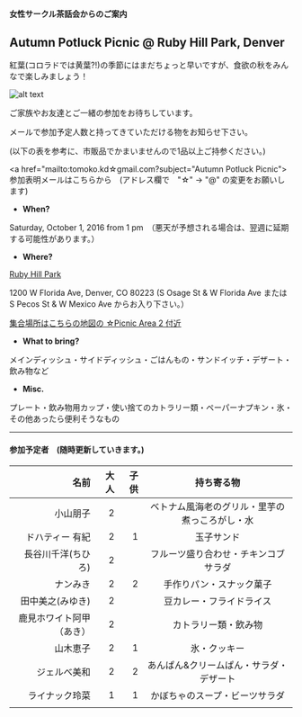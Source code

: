 #### 女性サークル茶話会からのご案内
## Autumn Potluck Picnic @ Ruby Hill Park, Denver
紅葉(コロラドでは黄葉?!)の季節にはまだちょっと早いですが、食欲の秋をみんなで楽しみましょう！

![alt text](http://static1.squarespace.com/static/50940f26e4b05d6afda39c71/t/509aa126e4b0472f6bf1bcdc/1352311079199/20111024__pavillion%7Ep1.jpg?format=750w)

ご家族やお友達とご一緒の参加をお待ちしています。

メールで参加予定人数と持ってきていただける物をお知らせ下さい。

(以下の表を参考に、市販品でかまいませんので1品以上ご持参ください。)

<a href="mailto:tomoko.kd☆gmail.com?subject="Autumn Potluck Picnic">参加表明メールはこちらから　(アドレス欄で　"☆" -> "@" の変更をお願いします)</a>


* __When?__ 

Saturday, October 1, 2016 from 1 pm　（悪天が予想される場合は、翌週に延期する可能性があります。）


* __Where?__ 

[Ruby Hill Park](https://www.google.com/maps/place/Ruby+Hill+Park/@39.6858296,-105.0043237,16z/data=!3m1!4b1!4m2!3m1!1s0x876c7fa3495e7ab7:0x9d3da3ab45c18b98 "Where?")

1200 W Florida Ave, Denver, CO 80223 (S Osage St & W Florida Ave または S Pecos St & W Mexico Ave からお入り下さい。）

[集合場所はこちらの地図の ☆Picnic Area 2 付近](http://www.denvergov.org/portals/747/documents/parkart/ParkArt_Ruby%20Hill%20Park.pdf)

* __What to bring?__

メインディッシュ・サイドディッシュ・ごはんもの・サンドイッチ・デザート・飲み物など

* __Misc.__

プレート・飲み物用カップ・使い捨てのカトラリー類・ペーパーナプキン・氷・その他あったら便利そうなもの

***
#### 参加予定者　(随時更新していきます。)
| 名前　|大人|子供| 持ち寄る物|
|--------:|---:|---:|:---------:|
| 小山朋子| 2| | ベトナム風海老のグリル・里芋の煮っころがし・水|
| ドハティー 有紀| 2| 1| 玉子サンド|
| 長谷川千洋(ちひろ)| 2| | フルーツ盛り合わせ・チキンコブサラダ|
| ナンみき| 2| 2| 手作りパン・スナック菓子|
| 田中美之(みゆき)| 2| | 豆カレー・フライドライス|
| 鹿見ホワイト阿甲（あき）| 2| |カトラリー類・飲み物 |
| 山木恵子| 2| 1| 氷・クッキー|
| ジェルべ美和| 2| 2| あんぱん&クリームぱん・サラダ・デザート|
| ライナック玲菜| 1| 1| かぼちゃのスープ・ビーツサラダ|
| | | | |

